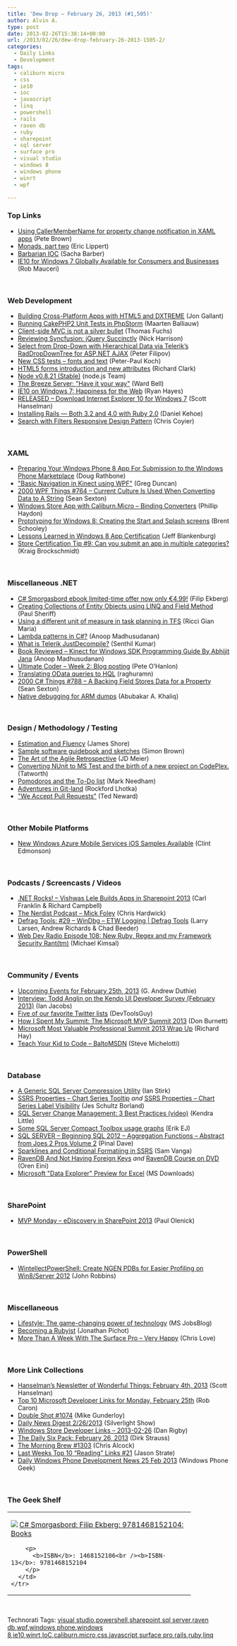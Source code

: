 ```yaml
---
title: 'Dew Drop – February 26, 2013 (#1,505)'
author: Alvin A.
type: post
date: 2013-02-26T15:38:14+00:00
url: /2013/02/26/dew-drop-february-26-2013-1505-2/
categories:
  - Daily Links
  - Development
tags:
  - caliburn micro
  - css
  - ie10
  - ioc
  - javascript
  - linq
  - powershell
  - rails
  - raven db
  - ruby
  - sharepoint
  - sql server
  - surface pro
  - visual studio
  - windows 8
  - windows phone
  - winrt
  - wpf

---
```

### <a name="top"></a>Top Links

  * <a href="http://feedproxy.google.com/~r/PeteBrown/~3/YOnUdpcrDF8/using-callermembername-for-property-change-notification-in-xaml-apps" target="_blank">Using CallerMemberName for property change notification in XAML apps</a> (Pete Brown)
  * <a href="http://ericlippert.com/2013/02/25/monads-part-two/?utm_source=rss&utm_medium=rss&utm_campaign=monads-part-two" target="_blank">Monads, part two</a> (Eric Lippert)
  * <a href="http://sachabarbs.wordpress.com/2013/02/25/barbarian-ioc/" target="_blank">Barbarian IOC</a> (Sacha Barber)
  * <a href="http://blogs.msdn.com/b/ie/archive/2013/02/26/ie10-for-windows-7-globally-available-for-consumers-and-businesses.aspx" target="_blank">IE10 for Windows 7 Globally Available for Consumers and Businesses</a> (Rob Mauceri)

&#160;

### <a name="web"></a>Web Development

  * <a href="http://feedproxy.google.com/~r/jongallant/~3/YrN-9x3JKDI/dxtreme-cross-platform-apps-html5.html" target="_blank">Building Cross-Platform Apps with HTML5 and DXTREME</a> (Jon Gallant)
  * <a href="http://feedproxy.google.com/~r/jetbrains_webIde/~3/qovODOlpVy4/" target="_blank">Running CakePHP2 Unit Tests in PhpStorm</a> (Maarten Balliauw)
  * <a href="http://feedproxy.google.com/~r/miraculous/~3/981HTblusoQ/" target="_blank">Client-side MVC is not a silver bullet</a> (Thomas Fuchs)
  * <a href="http://geekswithblogs.net/nharrison/archive/2013/02/25/reviewing-syncfusion-jquery-succinctly.aspx" target="_blank">Reviewing Syncfusion: jQuery Succinctly</a> (Nick Harrison)
  * <a href="http://feedproxy.google.com/~r/Telerik/~3/mgHEE31dL-Y/select-from-drop-down-with-hierarchical-data-via-telerik-s-raddropdowntree-for-asp.net-ajax" target="_blank">Select from Drop-Down with Hierarchical Data via Telerik’s RadDropDownTree for ASP.NET AJAX</a> (Peter Filipov)
  * <a href="http://www.quirksmode.org/blog/archives/2013/02/new_css_tests_f.html" target="_blank">New CSS tests &#8211; fonts and text</a> (Peter-Paul Koch)
  * <a href="http://feedproxy.google.com/~r/html5doctor/~3/VjlBLtFkoGA/" target="_blank">HTML5 forms introduction and new attributes</a> (Richard Clark)
  * <a href="http://blog.nodejs.org/2013/02/25/node-v0-8-21-stable/" target="_blank">Node v0.8.21 (Stable)</a> (node.js Team)
  * <a href="http://neverindoubtnet.blogspot.com/2013/02/the-breeze-server-it-your-way.html" target="_blank">The Breeze Server: "Have it your way"</a> (Ward Bell)
  * <a href="http://feedproxy.google.com/~r/blogryanhayesnet/~3/9gRg_eTnR4w/" target="_blank">IE10 on Windows 7: Happiness for the Web</a> (Ryan Hayes)
  * <a href="http://feeds.hanselman.com/~/38505784/0/scotthanselman~RELEASED-Download-Internet-Explorer-for-Windows.aspx" target="_blank">RELEASED &#8211; Download Internet Explorer 10 for Windows 7</a> (Scott Hanselman)
  * <a href="http://feedproxy.google.com/~r/Rubyflow/~3/VNL_8uI0fHc/8977-installing-rails-both-3-2-and-4-0-with-ruby-2-0" target="_blank">Installing Rails &#8212; Both 3.2 and 4.0 with Ruby 2.0</a> (Daniel Kehoe)
  * <a href="http://css-tricks.com/search-with-filters-responsive-design-pattern/" target="_blank">Search with Filters Responsive Design Pattern</a> (Chris Coyier)

&#160;

### <a name="silverlight"></a>XAML

  * <a href="http://feedproxy.google.com/~r/DiaryOfANinja/~3/u9K3y-eCmq4/preparing-your-windows-phone-8-app-for-the-marketplace" target="_blank">Preparing Your Windows Phone 8 App For Submission to the Windows Phone Marketplace</a> (Doug Rathbone)
  * <a href="http://channel9.msdn.com/coding4fun/kinect/Basic-Navigation-in-Kinect-using-WPF" target="_blank">"Basic Navigation in Kinect using WPF"</a> (Greg Duncan)
  * <a href="http://wpf.2000things.com/2013/02/26/764-current-culture-is-used-when-converting-data-to-a-string/" target="_blank">2000 WPF Things #764 – Current Culture Is Used When Converting Data to A String</a> (Sean Sexton)
  * <a href="http://www.philliphaydon.com/2013/02/windows-store-app-with-caliburn-micro-binding-converters/" target="_blank">Windows Store App with Caliburn.Micro &#8211; Binding Converters</a> (Phillip Haydon)
  * <a href="http://www.infragistics.com/community/blogs/brent_schooley/archive/2013/02/25/prototyping-for-windows-8-creating-the-start-and-splash-screens.aspx" target="_blank">Prototyping for Windows 8: Creating the Start and Splash screens</a> (Brent Schooley)
  * <a href="http://feedproxy.google.com/~r/Blankenthoughts/~3/ilPJ2md5YYg/" target="_blank">Lessons Learned in Windows 8 App Certification</a> (Jeff Blankenburg)
  * <a href="http://kraigbrockschmidt.com/blog/?p=465" target="_blank">Store Certification Tip #9: Can you submit an app in multiple categories?</a> (Kraig Brockschmidt)

&#160;

### <a name="dotnet"></a>Miscellaneous .NET

  * <a href="http://blog.filipekberg.se/2013/02/26/c-smorgasbord-ebook-limited-time-offer-now-only-e4-99/" target="_blank">C# Smorgasbord ebook limited-time offer now only €4.99!</a> (Filip Ekberg)
  * <a href="http://feedproxy.google.com/~r/PaulSheriffsOuterCircleBlog/~3/TfN7Uq19cdI/creating-collections-of-entity-objects-using-linq-and-field-method.aspx" target="_blank">Creating Collections of Entity Objects using LINQ and Field Method</a> (Paul Sheriff)
  * <a href="http://feedproxy.google.com/~r/AlkampferEng/~3/CXXh9gBUT-A/" target="_blank">Using a different unit of measure in task planning in TFS</a> (Ricci Gian Maria)
  * <a href="http://feedproxy.google.com/~r/amazedsaint/articles/~3/R6wKhrEbzO0/lambda-patterns-in-c.html" target="_blank">Lambda patterns in C#?</a> (Anoop Madhusudanan)
  * <a href="http://feeds.dzone.com/~r/zones/dotnet/~3/jq4jckTi86A/what-telerik-justdecompile" target="_blank">What is Telerik JustDecompile?</a> (Senthil Kumar)
  * <a href="http://feedproxy.google.com/~r/amazedsaint/articles/~3/o_2VnbCG170/book-reviewed-kinect-for-windows-sdk.html" target="_blank">Book Reviewed &#8211; Kinect for Windows SDK Programming Guide By Abhijit Jana</a> (Anoop Madhusudanan)
  * <a href="http://peteohanlon.wordpress.com/2013/02/26/ultimate-coder-week-2-blog-posting" target="_blank">Ultimate Coder – Week 2: Blog posting</a> (Pete O’Hanlon)
  * <a href="http://blogs.msdn.com/b/webdev/archive/2013/02/25/translating-odata-queries-to-hql.aspx" target="_blank">Translating OData queries to HQL</a> (raghuramn)
  * <a href="http://csharp.2000things.com/2013/02/26/788-a-backing-field-stores-data-for-a-property/" target="_blank">2000 C# Things #788 – A Backing Field Stores Data for a Property</a> (Sean Sexton)
  * <a href="http://blogs.msdn.com/b/visualstudioalm/archive/2013/02/25/native-debugging-for-arm-dumps.aspx" target="_blank">Native debugging for ARM dumps</a> (Abubakar A. Khaliq)

&#160;

### <a name="design"></a>Design / Methodology / Testing

  * <a href="http://www.jamesshore.com/Blog/Estimation-and-Fluency.html" target="_blank">Estimation and Fluency</a> (James Shore)
  * <a href="http://www.codingthearchitecture.com/2013/02/26/sample_software_guidebook_and_sketches.html" target="_blank">Sample software guidebook and sketches</a> (Simon Brown)
  * <a href="http://feedproxy.google.com/~r/jmeier/~3/Mm9iQp3bLNU/the-art-of-the-agile-retrospective.aspx" target="_blank">The Art of the Agile Retrospective</a> (JD Meier)
  * <a href="http://geekswithblogs.net/TATWORTH/archive/2013/02/26/converting-nunit-to-ms-test-and-the-birth-of-a.aspx" target="_blank">Converting NUnit to MS Test and the birth of a new project on CodePlex.</a> (Tatworth)
  * <a href="http://www.markhneedham.com/blog/2013/02/25/pomodoros-and-the-to-do-list/" target="_blank">Pomodoros and the To-Do list</a> (Mark Needham)
  * <a href="http://www.lhotka.net/weblog/AdventuresInGitland.aspx" target="_blank">Adventures in Git-land</a> (Rockford Lhotka)
  * <a href="http://blogs.tedneward.com/2013/02/26/We+Accept+Pull+Requests.aspx" target="_blank">"We Accept Pull Requests"</a> (Ted Neward)

&#160;

### <a name="mobile"></a>Other Mobile Platforms

  * <a href="http://geekswithblogs.net/clinted/archive/2013/02/25/new-windows-azure-mobile-services-ios-samples-available.aspx" target="_blank">New Windows Azure Mobile Services iOS Samples Available</a> (Clint Edmonson)

&#160;

### <a name="podcasts"></a>Podcasts / Screencasts / Videos

  * <a href="http://www.dotnetrocks.com/default.aspx?ShowNum=849" target="_blank">.NET Rocks! &#8211; Vishwas Lele Builds Apps in Sharepoint 2013</a> (Carl Franklin & Richard Campbell)
  * <a href="http://nerdist.libsyn.com/mick-foley" target="_blank">The Nerdist Podcast &#8211; Mick Foley</a> (Chris Hardwick)
  * <a href="http://channel9.msdn.com/Shows/Defrag-Tools/Defrag-Tools-29-WinDbg-ETW-Logging" target="_blank">Defrag Tools: #29 &#8211; WinDbg &#8211; ETW Logging | Defrag Tools</a> (Larry Larsen, Andrew Richards & Chad Beeder)
  * <a href="http://feedproxy.google.com/~r/WebdevradioPodcastHome/~3/kSHTxQ6yVdA/" target="_blank">Web Dev Radio Episode 108: New Ruby, Regex and my Framework Security Rant(tm)</a> (Michael Kimsal)

&#160;

### <a name="events"></a>Community / Events

  * <a href="http://feeds.devhammer.net/~r/devhammer/~3/1uYQLlbH0W4/upcoming-events-for-february-25th-2013" target="_blank">Upcoming Events for February 25th, 2013</a> (G. Andrew Duthie)
  * <a href="http://www.w3.org/QA/2013/02/interview_todd_anglin.html" target="_blank">Interview: Todd Anglin on the Kendo UI Developer Survey (February 2013)</a> (Ian Jacobs)
  * <a href="http://www.infragistics.com/community/blogs/marketing/archive/2013/02/25/five-of-our-favorite-twitter-lists.aspx" target="_blank">Five of our favorite Twitter lists</a> (DevToolsGuy)
  * <a href="http://blendersuxblog.wordpress.com/2013/02/26/how-i-spent-my-summit-the-microsoft-mvp-summit-2013/" target="_blank">How I Spent My Summit: The Microsoft MVP Summit 2013</a> (Don Burnett)
  * <a href="http://feedproxy.google.com/~r/windowsobserver/~3/4tLg6K2S-6M/" target="_blank">Microsoft Most Valuable Professional Summit 2013 Wrap Up</a> (Richard Hay)
  * <a href="http://feedproxy.google.com/~r/SteveMichelotti/~3/SsWsaHN4lCg/teach-your-kid-to-code-ndash-baltomsdn.aspx" target="_blank">Teach Your Kid to Code – BaltoMSDN</a> (Steve Michelotti)

&#160;

### <a name="sql"></a>Database

  * <a href="http://www.i-programmer.info/programming/database/5535-a-generic-sql-server-compression-utility.html" target="_blank">A Generic SQL Server Compression Utility</a> (Ian Stirk)
  * <a href="http://blogs.lessthandot.com/index.php/DataMgmt/ssrs/ssrs-properties-chart-series-tooltip" target="_blank">SSRS Properties &#8211; Chart Series Tooltip</a> _and_ <a href="http://blogs.lessthandot.com/index.php/DataMgmt/ssrs/ssrs-properties-chart-series-label" target="_blank">SSRS Properties &#8211; Chart Series Label Visibility</a> (Jes Schultz Borland)
  * <a href="http://feedproxy.google.com/~r/BrentOzar-SqlServerDba/~3/oe0vlXoFQGg/" target="_blank">SQL Server Change Management: 3 Best Practices (video)</a> (Kendra Little)
  * <a href="http://feedproxy.google.com/~r/ErikejBlogsAboutSqlCompactnetAndRelatedStuff/~3/0ukQg1DueKY/some-sql-server-compact-toolbox-usage.html" target="_blank">Some SQL Server Compact Toolbox usage graphs</a> (Erik EJ)
  * <a href="http://blog.sqlauthority.com/2013/02/26/sql-server-beginning-sql-2012-aggregation-functions-abstract-from-joes-2-pros-volume-2/" target="_blank">SQL SERVER – Beginning SQL 2012 – Aggregation Functions – Abstract from Joes 2 Pros Volume 2</a> (Pinal Dave)
  * <a href="http://blogs.lessthandot.com/index.php/DataMgmt/business-intelligence-1/sparklines-and-conditional-formatiing-ssrs" target="_blank">Sparklines and Conditional Formatiing in SSRS</a> (Sam Vanga)
  * <a href="http://feedproxy.google.com/~r/AyendeRahien/~3/J1bqismJN0s/ravendb-and-not-having-foreign-keys" target="_blank">RavenDB And Not Having Foreign Keys</a> _and_ <a href="http://feedproxy.google.com/~r/AyendeRahien/~3/jBpd5khpTz4/ravendb-course-on-dvd" target="_blank">RavenDB Course on DVD</a> (Oren Eini)
  * <a href="http://www.microsoft.com/en-us/download/details.aspx?id=36803&WT.mc_id=rss_alldownloads_all" target="_blank">Microsoft "Data Explorer" Preview for Excel</a> (MS Downloads)

&#160;

### <a name="sp"></a>SharePoint

  * <a href="http://blogs.msdn.com/b/mvpawardprogram/archive/2013/02/25/mvp-monday-ediscovery-in-sharepoint-2013.aspx" target="_blank">MVP Monday &#8211; eDiscovery in SharePoint 2013</a> (Paul Olenick)

&#160;

### <a name="ps"></a>PowerShell

  * <a href="http://www.wintellect.com/cs/blogs/jrobbins/archive/2013/02/26/wintellectpowershell-create-ngen-pdbs-for-easier-profiling-on-win8-server-2012.aspx" target="_blank">WintellectPowerShell: Create NGEN PDBs for Easier Profiling on Win8/Server 2012</a> (John Robbins)

&#160;

### <a name="misc"></a>Miscellaneous

  * <a href="http://feeds.microsoftjobsblog.com/~r/MicrosoftJobsBlog/~3/G-nlSta1f5U/game-changing-power-of-technology" target="_blank">Lifestyle: The game-changing power of technology</a> (MS JobsBlog)
  * <a href="http://collectiveidea.com/blog/archives/2013/02/25/becoming-a-rubyist/" target="_blank">Becoming a Rubyist</a> (Jonathan Pichot)
  * <a href="http://professionalaspnet.com/archive/2013/02/25/More-Than-A-Week-With-The-Surface-Pro-_2D00_-Very-Happy.aspx" target="_blank">More Than A Week With The Surface Pro &#8211; Very Happy</a> (Chris Love)

&#160;

### <a name="links"></a>More Link Collections

  * <a href="http://feeds.hanselman.com/~/38498007/0/scotthanselman~Hanselmans-Newsletter-of-Wonderful-Things-February-th.aspx" target="_blank">Hanselman&#8217;s Newsletter of Wonderful Things: February 4th, 2013</a> (Scott Hanselman)
  * <a href="http://blogs.msdn.com/b/robcaron/archive/2013/02/25/top-10-microsoft-developer-links-for-monday-february-25th.aspx" target="_blank">Top 10 Microsoft Developer Links for Monday, February 25th</a> (Rob Caron)
  * <a href="http://afreshcup.com/home/2013/2/26/double-shot-1074.html" target="_blank">Double Shot #1074</a> (Mike Gunderloy)
  * <a href="http://feedproxy.google.com/~r/silverlightshow/~3/pCVw-P9mDss/Daily-News-Digest-2-26-2013.aspx" target="_blank">Daily News Digest 2/26/2013</a> (Silverlight Show)
  * <a href="http://feedproxy.google.com/~r/DanRigby/~3/bfUmQQwVjyg/" target="_blank">Windows Store Developer Links – 2013-02-26</a> (Dan Rigby)
  * <a href="http://feeds.feedblitz.com/~/38496605/0/dirkstrauss~The-Daily-Six-Pack-February" target="_blank">The Daily Six Pack: February 26, 2013</a> (Dirk Strauss)
  * <a href="http://feedproxy.google.com/~r/ReflectivePerspective/~3/dNvF3TW2MXE/" target="_blank">The Morning Brew #1303</a> (Chris Alcock)
  * <a href="http://www.sqlservercentral.com/blogs/stratesql/2013/02/25/last-weeks-top-10-reading-links-21/" target="_blank">Last Weeks Top 10 “Reading” Links #21</a> (Jason Strate)
  * <a href="http://feedproxy.google.com/~r/Windowsphonegeek/~3/e9zYIj5dRnY/daily-windows-phone-development-news-25-feb-2013" target="_blank">Daily Windows Phone Development News 25 Feb 2013</a> (Windows Phone Geek)

&#160;

### <a name="shelf"></a>The Geek Shelf

<div style="padding-bottom: 0px; margin: 0px; padding-left: 0px; padding-right: 0px; display: inline; float: none; padding-top: 0px" id="scid:7dc1bd33-94bd-46fd-a20b-0131235bcd47:7738861c-f129-476a-80d1-f8ac635e1b2a" class="wlWriterEditableSmartContent">
  <table cellspacing="0" cellpadding="2" width="400" border="0" unselectable="on">
    <tr>
      <td valign="top" width="400">
        <p>
          <a title="C# Smorgasbord: Filip Ekberg: 9781468152104: Books" href="http://www.amazon.com/exec/obidos/ASIN/1468152106/alvinashcraft-20"><img data-recalc-dims="1" decoding="async" src="https://i0.wp.com/images.amazon.com/images/P/1468152106.01.MZZZZZZZ.jpg?w=660" border="0" align="left" style="float:left" />C# Smorgasbord: Filip Ekberg: 9781468152104: Books</a>
        </p>
        
        <p>
          <b>ISBN</b>: 1468152106<br /><b>ISBN-13</b>: 9781468152104
        </p>
      </td>
    </tr>
  </table>
</div>

&#160;

<div style="padding-bottom: 0px; margin: 0px; padding-left: 0px; padding-right: 0px; display: inline; float: none; padding-top: 0px" id="scid:0767317B-992E-4b12-91E0-4F059A8CECA8:71e59c8f-6958-4955-a098-639b26deba36" class="wlWriterEditableSmartContent">
  Technorati Tags: <a href="http://technorati.com/tags/visual+studio" rel="tag">visual studio</a>,<a href="http://technorati.com/tags/powershell" rel="tag">powershell</a>,<a href="http://technorati.com/tags/sharepoint" rel="tag">sharepoint</a>,<a href="http://technorati.com/tags/sql+server" rel="tag">sql server</a>,<a href="http://technorati.com/tags/raven+db" rel="tag">raven db</a>,<a href="http://technorati.com/tags/wpf" rel="tag">wpf</a>,<a href="http://technorati.com/tags/windows+phone" rel="tag">windows phone</a>,<a href="http://technorati.com/tags/windows+8" rel="tag">windows 8</a>,<a href="http://technorati.com/tags/ie10" rel="tag">ie10</a>,<a href="http://technorati.com/tags/winrt" rel="tag">winrt</a>,<a href="http://technorati.com/tags/IoC" rel="tag">IoC</a>,<a href="http://technorati.com/tags/caliburn.micro" rel="tag">caliburn.micro</a>,<a href="http://technorati.com/tags/css" rel="tag">css</a>,<a href="http://technorati.com/tags/javascript" rel="tag">javascript</a>,<a href="http://technorati.com/tags/surface+pro" rel="tag">surface pro</a>,<a href="http://technorati.com/tags/rails" rel="tag">rails</a>,<a href="http://technorati.com/tags/ruby" rel="tag">ruby</a>,<a href="http://technorati.com/tags/linq" rel="tag">linq</a>
</div>